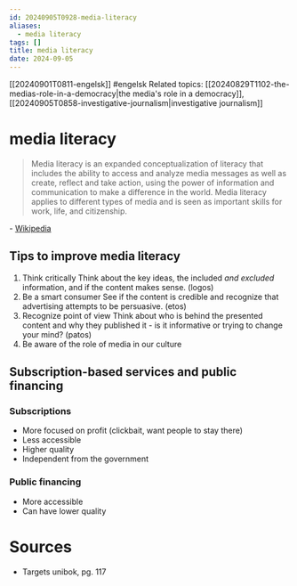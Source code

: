 ```yaml
---
id: 20240905T0928-media-literacy
aliases:
  - media literacy
tags: []
title: media literacy
date: 2024-09-05
---
```


[[20240901T0811-engelsk]] #engelsk
Related topics: [[20240829T1102-the-medias-role-in-a-democracy|the media's role in a democracy]], [[20240905T0858-investigative-journalism|investigative journalism]]

# media literacy

> Media literacy is an expanded conceptualization of literacy that includes the ability to access and analyze media messages as well as create, reflect and take action, using the power of information and communication to make a difference in the world. Media literacy applies to different types of media and is seen as important skills for work, life, and citizenship.

\- [Wikipedia](https://en.wikipedia.org/wiki/Media_literacy)

## Tips to improve media literacy

1. Think critically
   Think about the key ideas, the included _and excluded_ information, and if the content makes sense. (logos)
2. Be a smart consumer
   See if the content is credible and recognize that advertising attempts to be persuasive. (etos)
3. Recognize point of view
   Think about who is behind the presented content and why they published it - is it informative or trying to change your mind? (patos)
4. Be aware of the role of media in our culture

## Subscription-based services and public financing

### Subscriptions

- More focused on profit (clickbait, want people to stay there)
- Less accessible
- Higher quality
- Independent from the government

### Public financing

- More accessible
- Can have lower quality

# Sources

- Targets unibok, pg. 117
